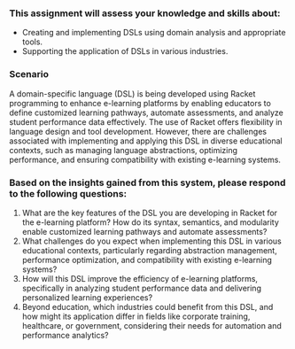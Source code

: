 ### This assignment will assess your knowledge and skills about:
- Creating and implementing DSLs using domain analysis and appropriate tools.
- Supporting the application of DSLs in various industries.

### Scenario
A domain-specific language (DSL) is being developed using Racket programming to enhance e-learning platforms by enabling educators to define customized learning pathways, automate assessments, and analyze student performance data effectively. The use of Racket offers flexibility in language design and tool development. However, there are challenges associated with implementing and applying this DSL in diverse educational contexts, such as managing language abstractions, optimizing performance, and ensuring compatibility with existing e-learning systems. 

### Based on the insights gained from this system, please respond to the following questions: 
1. What are the key features of the DSL you are developing in Racket for the e-learning platform? How do its syntax, semantics, and modularity enable customized learning pathways and automate assessments?
2. What challenges do you expect when implementing this DSL in various educational contexts, particularly regarding abstraction management, performance optimization, and compatibility with existing e-learning systems?
3. How will this DSL improve the efficiency of e-learning platforms, specifically in analyzing student performance data and delivering personalized learning experiences?
4. Beyond education, which industries could benefit from this DSL, and how might its application differ in fields like corporate training, healthcare, or government, considering their needs for automation and performance analytics? 
